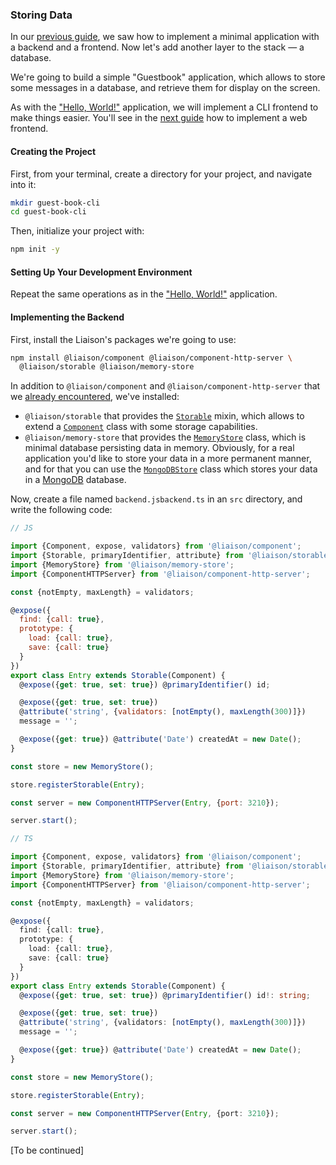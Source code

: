 ### Storing Data

In our [previous guide](https://liaison.dev/docs/v1/getting-started/hello-world), we saw how to implement a minimal application with a backend and a frontend. Now let's add another layer to the stack — a database.

We're going to build a simple "Guestbook" application, which allows to store some messages in a database, and retrieve them for display on the screen.

As with the ["Hello, World!"](https://liaison.dev/docs/v1/getting-started/hello-world) application, we will implement a CLI frontend to make things easier. You'll see in the [next guide](https://liaison.dev/docs/v1/getting-started/web-app) how to implement a web frontend.

#### Creating the Project

First, from your terminal, create a directory for your project, and navigate into it:

```sh
mkdir guest-book-cli
cd guest-book-cli
```

Then, initialize your project with:

```sh
npm init -y
```

#### Setting Up Your Development Environment

Repeat the same operations as in the ["Hello, World!"](https://liaison.dev/docs/v1/getting-started/hello-world#setting-up-your-development-environment) application.

#### Implementing the Backend

First, install the Liaison's packages we're going to use:

```sh
npm install @liaison/component @liaison/component-http-server \
  @liaison/storable @liaison/memory-store
```

In addition to `@liaison/component` and `@liaison/component-http-server` that we [already encountered](https://liaison.dev/docs/v1/getting-started/hello-world#implementing-the-backend), we've installed:

- `@liaison/storable` that provides the [`Storable`](https://liaison.dev/docs/v1/reference/storable) mixin, which allows to extend a [`Component`](https://liaison.dev/docs/v1/reference/component) class with some storage capabilities.
- `@liaison/memory-store` that provides the [`MemoryStore`](https://liaison.dev/docs/v1/reference/memory-store) class, which is minimal database persisting data in memory. Obviously, for a real application you'd like to store your data in a more permanent manner, and for that you can use the [`MongoDBStore`](https://liaison.dev/docs/v1/reference/mongodb-store) class which stores your data in a [MongoDB](https://www.mongodb.com/) database.

Now, create a file named <!-- <if language="js"> -->`backend.js`<!-- </if> --><!-- <if language="ts"> -->`backend.ts`<!-- </if> --> in an `src` directory, and write the following code:

```js
// JS

import {Component, expose, validators} from '@liaison/component';
import {Storable, primaryIdentifier, attribute} from '@liaison/storable';
import {MemoryStore} from '@liaison/memory-store';
import {ComponentHTTPServer} from '@liaison/component-http-server';

const {notEmpty, maxLength} = validators;

@expose({
  find: {call: true},
  prototype: {
    load: {call: true},
    save: {call: true}
  }
})
export class Entry extends Storable(Component) {
  @expose({get: true, set: true}) @primaryIdentifier() id;

  @expose({get: true, set: true})
  @attribute('string', {validators: [notEmpty(), maxLength(300)]})
  message = '';

  @expose({get: true}) @attribute('Date') createdAt = new Date();
}

const store = new MemoryStore();

store.registerStorable(Entry);

const server = new ComponentHTTPServer(Entry, {port: 3210});

server.start();
```

```ts
// TS

import {Component, expose, validators} from '@liaison/component';
import {Storable, primaryIdentifier, attribute} from '@liaison/storable';
import {MemoryStore} from '@liaison/memory-store';
import {ComponentHTTPServer} from '@liaison/component-http-server';

const {notEmpty, maxLength} = validators;

@expose({
  find: {call: true},
  prototype: {
    load: {call: true},
    save: {call: true}
  }
})
export class Entry extends Storable(Component) {
  @expose({get: true, set: true}) @primaryIdentifier() id!: string;

  @expose({get: true, set: true})
  @attribute('string', {validators: [notEmpty(), maxLength(300)]})
  message = '';

  @expose({get: true}) @attribute('Date') createdAt = new Date();
}

const store = new MemoryStore();

store.registerStorable(Entry);

const server = new ComponentHTTPServer(Entry, {port: 3210});

server.start();
```

[To be continued]

